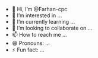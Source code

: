 - 👋 Hi, I’m @Farhan-cpc
- 👀 I’m interested in ...
- 🌱 I’m currently learning ...
- 💞️ I’m looking to collaborate on ...
- 📫 How to reach me ...
- 😄 Pronouns: ...
- ⚡ Fun fact: ...

<!---
Farhan-cpc/Farhan-cpc is a ✨ special ✨ repository because its `README.md` (this file) appears on your GitHub profile.
You can click the Preview link to take a look at your changes.
--->
